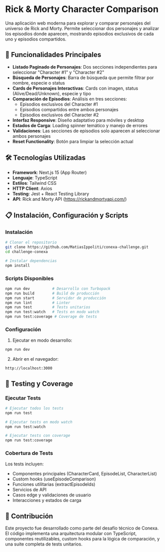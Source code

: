# Rick & Morty Character Comparison

Una aplicación web moderna para explorar y comparar personajes del universo de Rick and Morty. Permite seleccionar dos personajes y analizar los episodios donde aparecen, mostrando episodios exclusivos de cada uno y episodios compartidos.

## 🚀 Funcionalidades Principales

- **Listado Paginado de Personajes**: Dos secciones independientes para seleccionar "Character #1" y "Character #2"
- **Búsqueda de Personajes**: Barra de búsqueda que permite filtrar por nombre, especie o status
- **Cards de Personajes Interactivas**: Cards con imagen, status (Alive/Dead/Unknown), especie y tipo
- **Comparación de Episodios**: Análisis en tres secciones:
  - Episodios exclusivos del Character #1
  - Episodios compartidos entre ambos personajes
  - Episodios exclusivos del Character #2
- **Interfaz Responsive**: Diseño adaptativo para móviles y desktop
- **Estados de Carga**: Loading spinner temático y manejo de errores
- **Validaciones**: Las secciones de episodios solo aparecen al seleccionar ambos personajes
- **Reset Functionality**: Botón para limpiar la selección actual

## 🛠️ Tecnologías Utilizadas

- **Framework**: Next.js 15 (App Router)
- **Lenguaje**: TypeScript
- **Estilos**: Tailwind CSS
- **HTTP Client**: Axios
- **Testing**: Jest + React Testing Library
- **API**: Rick and Morty API (https://rickandmortyapi.com/)

## 📋 Instalación, Configuración y Scripts

### Instalación

```bash
# Clonar el repositorio
git clone https://github.com/MatiasIppoliti/conexa-challenge.git
cd challenge-conexa

# Instalar dependencias
npm install
```

### Scripts Disponibles

```bash
npm run dev          # Desarrollo con Turbopack
npm run build        # Build de producción
npm run start        # Servidor de producción
npm run lint         # Linter
npm run test         # Tests unitarios
npm run test:watch   # Tests en modo watch
npm run test:coverage # Coverage de tests
```

### Configuración

1. Ejecutar en modo desarrollo:
```bash
npm run dev
```

2. Abrir en el navegador:
```
http://localhost:3000
```

## 🧪 Testing y Coverage

### Ejecutar Tests
```bash
# Ejecutar todos los tests
npm run test

# Ejecutar tests en modo watch
npm run test:watch

# Ejecutar tests con coverage
npm run test:coverage
```

### Cobertura de Tests
Los tests incluyen:
- Componentes principales (CharacterCard, EpisodeList, CharacterList)
- Custom hooks (useEpisodeComparison)
- Funciones utilitarias (extractEpisodeIds)
- Servicios de API
- Casos edge y validaciones de usuario
- Interacciones y estados de carga

## 👥 Contribución

Este proyecto fue desarrollado como parte del desafío técnico de Conexa. El código implementa una arquitectura modular con TypeScript, componentes reutilizables, custom hooks para la lógica de comparación, y una suite completa de tests unitarios.